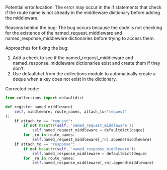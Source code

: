 Potential error location: The error may occur in the if statements that check if the route name is not already in the middleware dictionary before adding the middleware.

Reasons behind the bug: The bug occurs because the code is not checking for the existence of the named_request_middleware and named_response_middleware dictionaries before trying to access them.

Approaches for fixing the bug:
1. Add a check to see if the named_request_middleware and named_response_middleware dictionaries exist and create them if they don't.
2. Use defaultdict from the collections module to automatically create a deque when a key does not exist in the dictionary.

Corrected code:
```python
from collections import defaultdict

def register_named_middleware(
    self, middleware, route_names, attach_to="request"
):
    if attach_to == "request":
        if not hasattr(self, 'named_request_middleware'):
            self.named_request_middleware = defaultdict(deque)
        for _rn in route_names:
            self.named_request_middleware[_rn].append(middleware)
    if attach_to == "response":
        if not hasattr(self, 'named_response_middleware'):
            self.named_response_middleware = defaultdict(deque)
        for _rn in route_names:
            self.named_response_middleware[_rn].append(middleware)
```